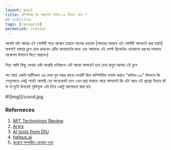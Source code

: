 ```yaml
---
layout: post
title: কম্পিউটার কি আসলেই কভিড-১৯ চিনতে পারে ?
## subtitle: 
tags: [research]
permalink: /covid/
---
```


আপনি যদি আমার এই পোস্টটি পড়ে থাকেন তাহলে অনেক ধন্যবাদ |সময়ের অভাবে এই পোস্টটি আপডেট করা হয়নি| অবশ্যই আমার ব্লগে চোখ রাখবেন এটির আপডেটের জন্য এবং আমাকে এই পোস্ট রিলেটেড যেকোনো ধরনের সমাধান সাজেশন উপদেশ  দিতে পারবেন| 

নিচে আমি কিছু লেখার চেষ্টা করেছি ভবিষ্যতে এটা আরো আপডেট হবে চোখ রাখুন আমার এই ব্লগে 

গত মার্চে একটা আর্টিকেল এর লেখা খুব নজর কাড়ে লেখাটি ছিল কম্পিউটার সনাক্ত করবে "কভিড-১৯" কিভাবে কি সেগুলোতে একটু পরেই আসছি
তো অনেকেরই মনে এখন প্রশ্ন থাকতে পারে আসলেই কি এটা সম্ভব এই প্রশ্নের উত্তরে হ্যাঁ বা না দুটো উত্তরেই যুক্তিযুক্ত এটা নিয়ে একটু আলোচনা করা যায়

#![img](/covid.jpg
### Referneces
1. [MIT Technology Review](https://www.technologyreview.com/2020/03/24/950356/coronavirus-neural-network-can-help-spot-covid-19-in-chest-x-ray-pneumonia/?fbclid=IwAR3F5KgluJY9FcbCa8w4fpjKTquLK-YHpMb-1iYSLDmjp10_1NNNI6WCIvQ)
2. [Arxiv](https://arxiv.org/pdf/2003.09871.pdf)
3. [AI tools from DIU](https://www.youtube.com/watch?v=VrJwVcwNW00)
4. [helpus.ai](https://helpus.ai/)
5. [করোনা সম্পর্কিত যেকোন তথ্য](https://coronabd.xyz/?fbclid=IwAR0aly7-KFGvrXPPff7fO0CsEg4cf70HPd6QbU0lKfeLmcnWQ8T3GOC2igk)
